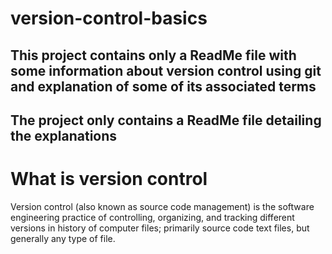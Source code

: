 # version-control-basics
## This project contains only a ReadMe file with some information about version control using git and explanation of some of its associated terms
## The project only contains a ReadMe file detailing the explanations

# What is version control  
Version control (also known as source code management) is the software engineering practice of controlling, organizing, and tracking different versions in history of computer files; primarily source code text files, but generally any type of file.